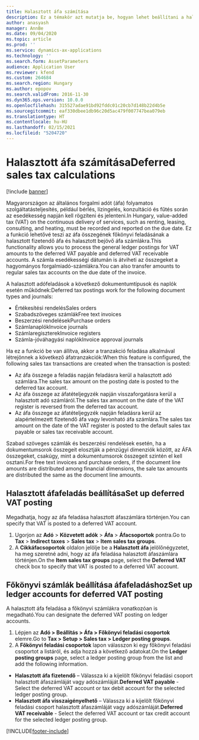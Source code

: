 ```yaml
---
title: Halasztott áfa számítása
description: Ez a témakör azt mutatja be, hogyan lehet beállítani a halasztott áfaszámításokat és a magyarországi áfafeladáshoz.
author: anasyash
manager: AnnBe
ms.date: 09/04/2020
ms.topic: article
ms.prod: ''
ms.service: dynamics-ax-applications
ms.technology: ''
ms.search.form: AssetParameters
audience: Application User
ms.reviewer: kfend
ms.custom: 264684
ms.search.region: Hungary
ms.author: epopov
ms.search.validFrom: 2016-11-30
ms.dyn365.ops.version: 10.0.0
ms.openlocfilehash: 315527adae91bd92fddc01c20cb7d148b22d4b5e
ms.sourcegitcommit: eaf330dbee1db96c20d5ac479f007747bea079eb
ms.translationtype: HT
ms.contentlocale: hu-HU
ms.lasthandoff: 02/15/2021
ms.locfileid: "5204720"
---
```

# <a name="deferred-sales-tax-calculations"></a><span data-ttu-id="72534-103">Halasztott áfa számítása</span><span class="sxs-lookup"><span data-stu-id="72534-103">Deferred sales tax calculations</span></span>

[!include [banner](../includes/banner.md)]

<span data-ttu-id="72534-104">Magyarországon az általános forgalmi adót (áfa) folyamatos szolgáltatásteljesítés, például bérlés, lízingelés, konzultáció és fűtés során az esedékesség napján kell rögzíteni és jelenteni.</span><span class="sxs-lookup"><span data-stu-id="72534-104">In Hungary, value-added tax (VAT) on the continuous delivery of services, such as renting, leasing, consulting, and heating, must be recorded and reported on the due date.</span></span> <span data-ttu-id="72534-105">Ez a funkció lehetővé teszi az áfa összegének főkönyvi feladásának a halasztott fizetendő áfa és halasztott bejövő áfa számlákra.</span><span class="sxs-lookup"><span data-stu-id="72534-105">This functionality allows you to process the general ledger postings for VAT amounts to the deferred VAT payable and deferred VAT receivable accounts.</span></span> <span data-ttu-id="72534-106">A számla esedékességi dátumán is átviheti az összegeket a hagyományos forgalmiadó-számlákra.</span><span class="sxs-lookup"><span data-stu-id="72534-106">You can also transfer amounts to regular sales tax accounts on the due date of the invoice.</span></span>

<span data-ttu-id="72534-107">A halasztott adófeladások a következő dokumentumtípusok és naplók esetén működnek:</span><span class="sxs-lookup"><span data-stu-id="72534-107">Deferred tax postings work for the following document types and journals:</span></span>

- <span data-ttu-id="72534-108">Értékesítési rendelés</span><span class="sxs-lookup"><span data-stu-id="72534-108">Sales orders</span></span>
- <span data-ttu-id="72534-109">Szabadszöveges számlák</span><span class="sxs-lookup"><span data-stu-id="72534-109">Free text invoices</span></span>
- <span data-ttu-id="72534-110">Beszerzési rendelések</span><span class="sxs-lookup"><span data-stu-id="72534-110">Purchase orders</span></span>
- <span data-ttu-id="72534-111">Számlanaplók</span><span class="sxs-lookup"><span data-stu-id="72534-111">Invoice journals</span></span>
- <span data-ttu-id="72534-112">Számlaregiszterek</span><span class="sxs-lookup"><span data-stu-id="72534-112">Invoice registers</span></span>
- <span data-ttu-id="72534-113">Számla-jóváhagyási naplók</span><span class="sxs-lookup"><span data-stu-id="72534-113">Invoice approval journals</span></span>

<span data-ttu-id="72534-114">Ha ez a funkció be van állítva, akkor a tranzakció feladása alkalmával létrejönnek a következő áfatranzakciók:</span><span class="sxs-lookup"><span data-stu-id="72534-114">When this feature is configured, the following sales tax transactions are created when the transaction is posted:</span></span>

- <span data-ttu-id="72534-115">Az áfa összege a feladás napján feladásra kerül a halasztott adó számlára.</span><span class="sxs-lookup"><span data-stu-id="72534-115">The sales tax amount on the posting date is posted to the deferred tax account.</span></span>
- <span data-ttu-id="72534-116">Az áfa összege az áfatételjegyzék napján visszaforgatásra kerül a halasztott adó számláról.</span><span class="sxs-lookup"><span data-stu-id="72534-116">The sales tax amount on the date of the VAT register is reversed from the deferred tax account.</span></span>
- <span data-ttu-id="72534-117">Az áfa összege az áfatételjegyzék napján feladásra kerül az alapértelmezett fizetendő áfa vagy levonható áfa számlára.</span><span class="sxs-lookup"><span data-stu-id="72534-117">The sales tax amount on the date of the VAT register is posted to the default sales tax payable or sales tax receivable account.</span></span>

<span data-ttu-id="72534-118">Szabad szöveges számlák és beszerzési rendelések esetén, ha a dokumentumsorok összegeit elosztják a pénzügyi dimenziók között, az ÁFA összegeket, csakúgy, mint a dokumentumsorok összegeit szintén el kell osztani.</span><span class="sxs-lookup"><span data-stu-id="72534-118">For free text invoices and purchase orders, if the document line amounts are distributed among financial dimensions, the sale tax amounts are distributed the same as the document line amounts.</span></span>

## <a name="set-up-deferred-vat-posting"></a><span data-ttu-id="72534-119">Halasztott áfafeladás beállítása</span><span class="sxs-lookup"><span data-stu-id="72534-119">Set up deferred VAT posting</span></span> 

<span data-ttu-id="72534-120">Megadhatja, hogy az áfa feladása halasztott áfaszámlára történjen.</span><span class="sxs-lookup"><span data-stu-id="72534-120">You can specify that VAT is posted to a deferred VAT account.</span></span>

1. <span data-ttu-id="72534-121">Ugorjon az **Adó** \> **Közvetett adók** \> **Áfa** \> **Áfacsoportok** pontra.</span><span class="sxs-lookup"><span data-stu-id="72534-121">Go to **Tax** \> **Indirect taxes** \> **Sales tax** \> **Item sales tax groups**.</span></span>
2. <span data-ttu-id="72534-122">A **Cikkáfacsoportok** oldalon jelölje be a **Halasztott áfa** jelölőnégyzetet, ha meg szeretné adni, hogy az áfa feladása halasztott áfaszámlára történjen.</span><span class="sxs-lookup"><span data-stu-id="72534-122">On the **Item sales tax groups** page, select the **Deferred VAT** check box to specify that VAT is posted to a deferred VAT account.</span></span>

## <a name="set-up-ledger-accounts-for-deferred-vat-posting"></a><span data-ttu-id="72534-123">Főkönyvi számlák beállítása áfafeladáshoz</span><span class="sxs-lookup"><span data-stu-id="72534-123">Set up ledger accounts for deferred VAT posting</span></span>

<span data-ttu-id="72534-124">A halasztott áfa feladása a főkönyvi számlákra vonatkozóan is megadható.</span><span class="sxs-lookup"><span data-stu-id="72534-124">You can designate the deferred VAT posting on ledger accounts.</span></span>

1. <span data-ttu-id="72534-125">Lépjen az **Adó \> Beállítás \> Áfa \> Főkönyvi feladási csoportok** elemre.</span><span class="sxs-lookup"><span data-stu-id="72534-125">Go to **Tax \> Setup \> Sales tax \> Ledger posting groups**.</span></span>
2. <span data-ttu-id="72534-126">A **Főkönyvi feladási csoportok** lapon válasszon ki egy főkönyvi feladási csoportot a listáról, és adja hozzá a következő adatokat.</span><span class="sxs-lookup"><span data-stu-id="72534-126">On the **Ledger posting groups** page, select a ledger posting group from the list and add the following information.</span></span>

- <span data-ttu-id="72534-127">**Halasztott áfa fizetendő** – Válassza ki a kijelölt főkönyvi feladási csoport halasztott áfaszámláját vagy adószámláját.</span><span class="sxs-lookup"><span data-stu-id="72534-127">**Deferred VAT payable** - Select the deferred VAT account or tax debit account for the selected ledger posting group.</span></span>
- <span data-ttu-id="72534-128">**Halasztott áfa visszaigényelhető** – Válassza ki a kijelölt főkönyvi feladási csoport halasztott áfaszámláját vagy adószámláját.</span><span class="sxs-lookup"><span data-stu-id="72534-128">**Deferred VAT receivable** - Select the deferred VAT account or tax credit account for the selected ledger posting group.</span></span>


[!INCLUDE[footer-include](../../includes/footer-banner.md)]